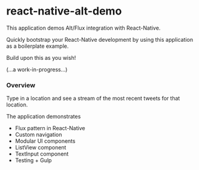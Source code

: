 # react-native-alt-demo

This application demos Alt/Flux integration with React-Native.

Quickly bootstrap your React-Native development by using this application as a boilerplate example.

Build upon this as you wish!

(...a work-in-progress...)

### Overview

Type in a location and see a stream of the most recent tweets for that location.

The application demonstrates
* Flux pattern in React-Native
* Custom navigation
* Modular UI components
* ListView component
* TextInput component
* Testing + Gulp
